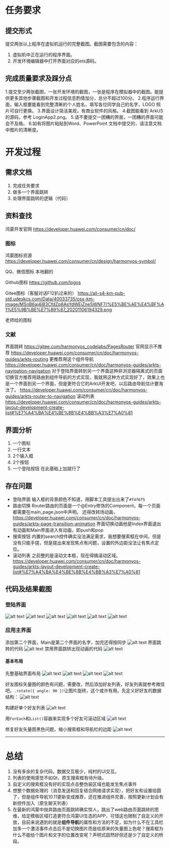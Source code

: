 # 任务要求

## 提交形式
提交两张以上程序在虚拟机运行的完整截图。截图需要包含的内容：
1.	虚拟机中正在运行的程序界面。
2.	开发环境编辑器中打开界面对应的ets源码。

## 完成质量要求及踩分点
1.提交至少两张截图，一张开发环境的截图，一张是程序在模拟器中的截图。能提供更多其他步骤截图和开发过程信息酌情加分，总分不超过100分。
2.程序运行界面，输入框要能看到完整清晰的个人姓名，填写各位同学自己的名字，LOGO 照片可自行更换。
3.界面设计简洁美观，有商业软件的风格。
4.截图能看到 ArkUS 的源码，参考 LoginApp2.png。
5.请不要提交一团糟的界面，一团糟的界面可能会不及格。
6.如有将图片粘贴到Word、PowerPoint 文档中提交的，请注意文档中图片的清晰度。

# 开发过程

## 需求文档
1. 完成任务要求
2. 做多一个界面跳转
3. 处理界面跳转的逻辑（代码）

## 资料查找
鸿蒙开发官网
https://developer.huawei.com/consumer/cn/doc/

### 图标
鸿蒙图标资源
https://developer.huawei.com/consumer/cn/design/harmonyos-symbol/

QQ、微信图标
本地翻的

Github图标
https://github.com/logos

Gitee图标（客服对话F12扒过来的）
https://ali-s4-km-pub-std.udeskcs.com/Data/40033735/oss-km-image/MSnB6aj4iB3CfdZp8AsYdWEjZneSWNF7/%E5%BE%AE%E4%BF%A1%E5%9B%BE%E7%89%87_20201106194329.png

老师给的图标
### 文献
界面跳转
https://gitee.com/harmonyos_codelabs/PagesRouter
官网显示不推荐
https://developer.huawei.com/consumer/cn/doc/harmonyos-guides/arkts-routing
更推荐用这个组件导航
https://developer.huawei.com/consumer/cn/doc/harmonyos-guides/arkts-navigation-navigation
对于登陆界面转到另一个界面这种非浏览器隔离式的页面切换官方推荐用路由到组件导航的方式实现，我就用这种方式实现好了，效果上也是一个界面到另一个界面，但是更符合它的ArkUI开发吧，以后路由导航估计要淘汰了。
https://developer.huawei.com/consumer/cn/doc/harmonyos-guides/arkts-router-to-navigation
滚动列表
https://developer.huawei.com/consumer/cn/doc/harmonyos-guides/arkts-layout-development-create-list#%E7%A4%BA%E4%BE%8B%E4%BB%A3%E7%A0%81
## 界面分析
1. 一个图标
2. 一行文本
3. 2个输入框
4. 2个按钮
5. 一个登陆按钮
在此基础上加就行了

## 存在问题
- 登陆界面
输入框的背景颜色不知道，用脚本工具提出出来了`#f4f6f5`
- 路由切换
  Router路由的页面是一个@Entry修饰的Component，每一个页面都需要在main_page.json中声明。
  还得改转场动画，https://developer.huawei.com/consumer/cn/doc/harmonyos-guides/arkts-page-transition-animation
  界面切换动画他是Index界面退出有动画和Main界面进入有动画，即push和pop
- 搜索按钮
  内置的search控件确实没法满足需求，我想要搜索框在中间，但是没有只能手搓，但是搓出来发现焦点有问题，设置的外边距没法让有焦点定位。
- 滚动列表
  之前整的是滚动文本框，现在得搞滚动区域。https://developer.huawei.com/consumer/cn/doc/harmonyos-guides/arkts-layout-development-create-list#%E7%A4%BA%E4%BE%8B%E4%BB%A3%E7%A0%81
## 代码及结果截图
### 登陆界面
![alt text](开发随笔/登陆界面1.png)
![alt text](开发随笔/登陆界面2.png)
![alt text](开发随笔/登陆界面3.png)
![alt text](开发随笔/登陆界面4.png)
![alt text](开发随笔/登陆界面5.png)
![alt text](开发随笔/登陆界面6.png)
### 应用主界面
添加第二个界面，Main是第二个界面的名字，加完还得按同步
![alt text](开发随笔/应用主界面1.png)
界面跳转的代码
![alt text](开发随笔/应用主界面2.png)
禁用界面跳转出现动画的代码
![alt text](开发随笔/应用主界面3.png)

#### 基本布局
先整基础界面布局
![alt text](开发随笔/基础布局1.png)
![alt text](开发随笔/基础布局2.png)
![alt text](开发随笔/基础布局3.png)
![alt text](开发随笔/基础布局4.png)

好友图标矢量图的颜色有问题，需要改，然后添加好友列表，好友列表就参考微信吧。`.rotate({ angle: 90 })`让图片旋转，这个或许有用。先定义好好友的数据结构：
![alt text](开发随笔/好友数据结构.png)

构建好单个好友列表
![alt text](开发随笔/单个好友列表.png)

用`ForEach`和`List()`容器来实现多个好友可滚动区域
![alt text](开发随笔/滚动好友列表.png)

修复好友矢量图黑色问题，缩小搜索框和导航栏的边距
![alt text](开发随笔/最终结果.png)

***

# 总结
1. 没有多余的复杂代码，数据交互极少，纯村的UI交互。
2. 列表的使用感觉不如Qt，原生搜索框有待升级。
3. 自定义的搜索框没有好的实现点击整伪装区域也能发生焦点事件
4. 想整个数据处理的（消息发送和回复结合网络请求实现），把好友和设置给圆了，但是组件导航10.11更新变成推荐，还在推进组件完善，按照更新计划会有新控件加入（原生聊天列表）
5. 在最新的鸿蒙中抛弃路由页面跳转确实惊人，跳出了web路由页面跳转的思维，给定模板区域打造更符合鸿蒙UI生态的APP，可惜这也限制了自定义的开放，目前来说遇到的就是**组件导航**的属性和方法的不足，如为什么不在工具栏加多一个激活事件点击后不是切换图片而是给原来的矢量图上色呢？搜索框为什么不能给个图片和文字的位置改变呢？声明式固然好但还是少了自定义的桥段。